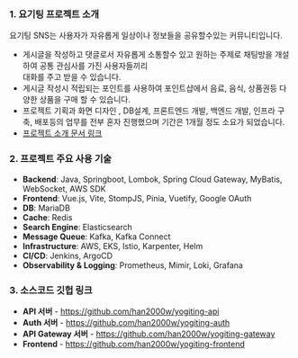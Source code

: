 ### 1. 요기팅 프로젝트 소개
요기팅 SNS는 사용자가 자유롭게 일상이나 정보들을 공유할수있는 커뮤니티입니다.  
- 게시글을 작성하고 댓글로서 자유롭게 소통할수 있고 원하는 주제로 채팅방을 개설하여 공통 관심사를 가진 사용자들끼리  
대화를 주고 받을 수 있습니다.  
- 게시글 작성시 적립되는 포인트를 사용하여 포인트샵에서 음료, 음식, 상품권등 다양한 상품을 구매 할 수 있습니다.  
- 프로젝트 기획과 화면 디자인 , DB설계, 프론트엔드 개발, 백엔드 개발, 인프라 구축, 배포등의 업무를 전부 혼자 진행했으며 기간은 1개월 정도 소요가 되었습니다.
- [프로젝트 소개 문서 링크](https://yogiting.s3.ap-northeast-2.amazonaws.com/yogiting_project.pdf)

### 2. 프로젝트 주요 사용 기술
- **Backend**: Java, Springboot, Lombok, Spring Cloud Gateway, MyBatis, WebSocket, AWS SDK
- **Frontend**: Vue.js, Vite, StompJS, Pinia, Vuetify, Google OAuth
- **DB**: MariaDB
- **Cache**: Redis
- **Search Engine**: Elasticsearch
- **Message Queue**: Kafka, Kafka Connect
- **Infrastructure**: AWS, EKS, Istio, Karpenter, Helm
- **CI/CD**: Jenkins, ArgoCD
- **Observability &amp; Logging**: Prometheus, Mimir, Loki, Grafana

### 3. 소스코드 깃헙 링크
- **API 서버** - https://github.com/han2000w/yogiting-api
- **Auth 서버** - https://github.com/han2000w/yogiting-auth
- **API Gateway 서버** - https://github.com/han2000w/yogiting-gateway
- **Frontend** - https://github.com/han2000w/yogiting-frontend
